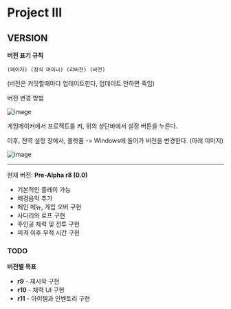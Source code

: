 # Project III
## VERSION

**버전 표기 규칙**

```
(메이저) (정식 마이너) (리버전) (버전)
```
(버전은 커밋할때마다 업데이트한다, 업데이트 안하면 죽임)

버전 변경 방법

![image](https://user-images.githubusercontent.com/68188784/143765093-2bbabc5b-050a-47d3-b6e7-bab5e10bc986.png)

게임메이커에서 프로젝트를 켜, 위의 상단바에서 설정 버튼을 누른다.

이후, 전역 설정 창에서, 플렛폼 -> Windows에 들어가 버전을 변경한다. (아래 이미지)

![image](https://user-images.githubusercontent.com/68188784/143765119-ac9f81f7-fdca-4c4b-b27d-38fef4943b03.png)

-----

현재 버전: **Pre-Alpha r8 (0.0)**
 * 기본적인 플레이 가능
 * 배경음악 추가
 * 메인 메뉴, 게임 오버 구현
 * 사다리와 로프 구현
 * 주인공 체력 및 전투 구현
 * 피격 이후 무적 시간 구현
### TODO
**버전별 목표**
 * **r9** - 재시작 구현
 * **r10** - 체력 UI 구현
 * **r11** - 아이템과 인벤토리 구현
